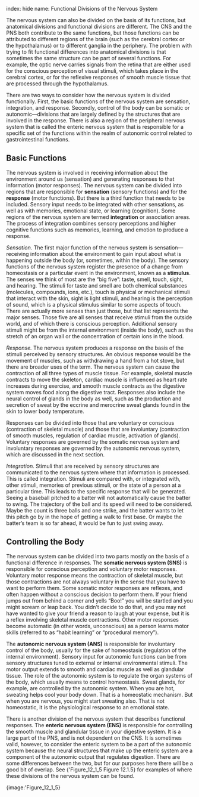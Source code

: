 index: hide
name: Functional Divisions of the Nervous System

The nervous system can also be divided on the basis of its functions, but anatomical divisions and functional divisions are different. The CNS and the PNS both contribute to the same functions, but those functions can be attributed to different regions of the brain (such as the cerebral cortex or the hypothalamus) or to different ganglia in the periphery. The problem with trying to fit functional differences into anatomical divisions is that sometimes the same structure can be part of several functions. For example, the optic nerve carries signals from the retina that are either used for the conscious perception of visual stimuli, which takes place in the cerebral cortex, or for the reflexive responses of smooth muscle tissue that are processed through the hypothalamus.

There are two ways to consider how the nervous system is divided functionally. First, the basic functions of the nervous system are sensation, integration, and response. Secondly, control of the body can be somatic or autonomic—divisions that are largely defined by the structures that are involved in the response. There is also a region of the peripheral nervous system that is called the enteric nervous system that is responsible for a specific set of the functions within the realm of autonomic control related to gastrointestinal functions.

## Basic Functions

The nervous system is involved in receiving information about the environment around us (sensation) and generating responses to that information (motor responses). The nervous system can be divided into regions that are responsible for  **sensation** (sensory functions) and for the  **response** (motor functions). But there is a third function that needs to be included. Sensory input needs to be integrated with other sensations, as well as with memories, emotional state, or learning (cognition). Some regions of the nervous system are termed  **integration** or association areas. The process of integration combines sensory perceptions and higher cognitive functions such as memories, learning, and emotion to produce a response.

 *Sensation.* The first major function of the nervous system is sensation—receiving information about the environment to gain input about what is happening outside the body (or, sometimes, within the body). The sensory functions of the nervous system register the presence of a change from homeostasis or a particular event in the environment, known as a  **stimulus**. The senses we think of most are the “big five”: taste, smell, touch, sight, and hearing. The stimuli for taste and smell are both chemical substances (molecules, compounds, ions, etc.), touch is physical or mechanical stimuli that interact with the skin, sight is light stimuli, and hearing is the perception of sound, which is a physical stimulus similar to some aspects of touch. There are actually more senses than just those, but that list represents the major senses. Those five are all senses that receive stimuli from the outside world, and of which there is conscious perception. Additional sensory stimuli might be from the internal environment (inside the body), such as the stretch of an organ wall or the concentration of certain ions in the blood.

 *Response.* The nervous system produces a response on the basis of the stimuli perceived by sensory structures. An obvious response would be the movement of muscles, such as withdrawing a hand from a hot stove, but there are broader uses of the term. The nervous system can cause the contraction of all three types of muscle tissue. For example, skeletal muscle contracts to move the skeleton, cardiac muscle is influenced as heart rate increases during exercise, and smooth muscle contracts as the digestive system moves food along the digestive tract. Responses also include the neural control of glands in the body as well, such as the production and secretion of sweat by the eccrine and merocrine sweat glands found in the skin to lower body temperature.

Responses can be divided into those that are voluntary or conscious (contraction of skeletal muscle) and those that are involuntary (contraction of smooth muscles, regulation of cardiac muscle, activation of glands). Voluntary responses are governed by the somatic nervous system and involuntary responses are governed by the autonomic nervous system, which are discussed in the next section.

 *Integration.* Stimuli that are received by sensory structures are communicated to the nervous system where that information is processed. This is called integration. Stimuli are compared with, or integrated with, other stimuli, memories of previous stimuli, or the state of a person at a particular time. This leads to the specific response that will be generated. Seeing a baseball pitched to a batter will not automatically cause the batter to swing. The trajectory of the ball and its speed will need to be considered. Maybe the count is three balls and one strike, and the batter wants to let this pitch go by in the hope of getting a walk to first base. Or maybe the batter’s team is so far ahead, it would be fun to just swing away.

## Controlling the Body

The nervous system can be divided into two parts mostly on the basis of a functional difference in responses. The  **somatic nervous system (SNS)** is responsible for conscious perception and voluntary motor responses. Voluntary motor response means the contraction of skeletal muscle, but those contractions are not always voluntary in the sense that you have to want to perform them. Some somatic motor responses are reflexes, and often happen without a conscious decision to perform them. If your friend jumps out from behind a corner and yells “Boo!” you will be startled and you might scream or leap back. You didn’t decide to do that, and you may not have wanted to give your friend a reason to laugh at your expense, but it is a reflex involving skeletal muscle contractions. Other motor responses become automatic (in other words, unconscious) as a person learns motor skills (referred to as “habit learning” or “procedural memory”).

The  **autonomic nervous system (ANS)** is responsible for involuntary control of the body, usually for the sake of homeostasis (regulation of the internal environment). Sensory input for autonomic functions can be from sensory structures tuned to external or internal environmental stimuli. The motor output extends to smooth and cardiac muscle as well as glandular tissue. The role of the autonomic system is to regulate the organ systems of the body, which usually means to control homeostasis. Sweat glands, for example, are controlled by the autonomic system. When you are hot, sweating helps cool your body down. That is a homeostatic mechanism. But when you are nervous, you might start sweating also. That is not homeostatic, it is the physiological response to an emotional state.

There is another division of the nervous system that describes functional responses. The  **enteric nervous system (ENS)** is responsible for controlling the smooth muscle and glandular tissue in your digestive system. It is a large part of the PNS, and is not dependent on the CNS. It is sometimes valid, however, to consider the enteric system to be a part of the autonomic system because the neural structures that make up the enteric system are a component of the autonomic output that regulates digestion. There are some differences between the two, but for our purposes here there will be a good bit of overlap. See {'Figure_12_1_5 Figure 12.1.5} for examples of where these divisions of the nervous system can be found.


{image:'Figure_12_1_5}
        

